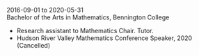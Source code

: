 2016-09-01 to 2020-05-31  
Bachelor of the Arts in Mathematics, Bennington College

- Research assistant to Mathematics Chair. Tutor.
- Hudson River Valley Mathematics Conference Speaker, 2020 (Cancelled)
